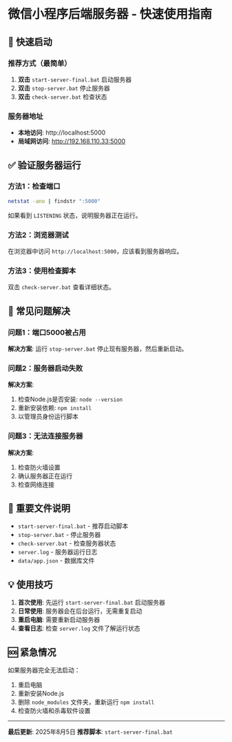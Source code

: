 # 微信小程序后端服务器 - 快速使用指南

## 🚀 快速启动

### 推荐方式（最简单）
1. **双击** `start-server-final.bat` 启动服务器
2. **双击** `stop-server.bat` 停止服务器
3. **双击** `check-server.bat` 检查状态

### 服务器地址
- **本地访问**: http://localhost:5000
- **局域网访问**: http://192.168.110.33:5000

## ✅ 验证服务器运行

### 方法1：检查端口
```bash
netstat -ano | findstr ":5000"
```
如果看到 `LISTENING` 状态，说明服务器正在运行。

### 方法2：浏览器测试
在浏览器中访问 `http://localhost:5000`，应该看到服务器响应。

### 方法3：使用检查脚本
双击 `check-server.bat` 查看详细状态。

## 🔧 常见问题解决

### 问题1：端口5000被占用
**解决方案**: 运行 `stop-server.bat` 停止现有服务器，然后重新启动。

### 问题2：服务器启动失败
**解决方案**: 
1. 检查Node.js是否安装: `node --version`
2. 重新安装依赖: `npm install`
3. 以管理员身份运行脚本

### 问题3：无法连接服务器
**解决方案**:
1. 检查防火墙设置
2. 确认服务器正在运行
3. 检查网络连接

## 📁 重要文件说明

- `start-server-final.bat` - 推荐启动脚本
- `stop-server.bat` - 停止服务器
- `check-server.bat` - 检查服务器状态
- `server.log` - 服务器运行日志
- `data/app.json` - 数据库文件

## 💡 使用技巧

1. **首次使用**: 先运行 `start-server-final.bat` 启动服务器
2. **日常使用**: 服务器会在后台运行，无需重复启动
3. **重启电脑**: 需要重新启动服务器
4. **查看日志**: 检查 `server.log` 文件了解运行状态

## 🆘 紧急情况

如果服务器完全无法启动：
1. 重启电脑
2. 重新安装Node.js
3. 删除 `node_modules` 文件夹，重新运行 `npm install`
4. 检查防火墙和杀毒软件设置

---

**最后更新**: 2025年8月5日
**推荐脚本**: `start-server-final.bat` 